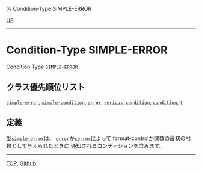 % Condition-Type SIMPLE-ERROR

[UP](9.2.html)  

---

# Condition-Type **SIMPLE-ERROR**


Condition Type `SIMPLE-ERROR`


## クラス優先順位リスト

[`simple-error`](9.2.simple-error.html),
[`simple-condition`](9.2.simple-condition.html),
[`error`](9.2.error-condition.html),
[`serious-condition`](9.2.serious-condition.html),
[`condition`](9.2.condition.html),
[`t`](4.4.t-system-class.html)


## 定義

型[`simple-error`](9.2.simple-error.html)は、
[`error`](9.2.error-function.html)か[`cerror`](9.2.cerror.html)によって
format-controlが関数の最初の引数として与えられたときに
通知されるコンディションを含みます。


---
[TOP](index.html),  [Github](https://github.com/nptcl/npt-japanese)


